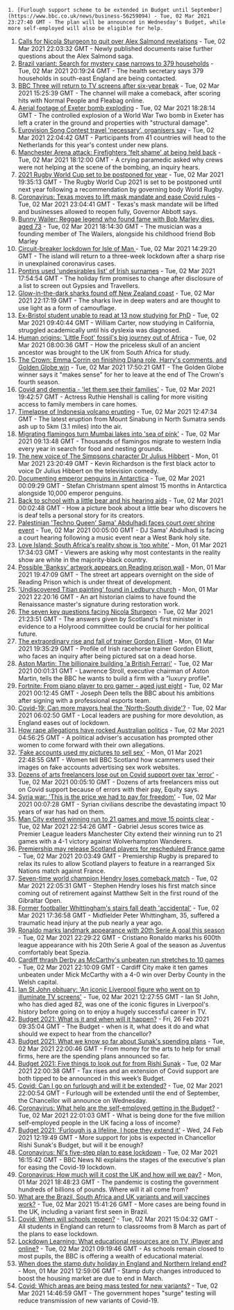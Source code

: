 
    1. [Furlough support scheme to be extended in Budget until September](https://www.bbc.co.uk/news/business-56259094) - Tue, 02 Mar 2021 23:27:40 GMT - The plan will be announced in Wednesday's Budget, while more self-employed will also be eligible for help.
1. [Calls for Nicola Sturgeon to quit over Alex Salmond revelations](https://www.bbc.co.uk/news/uk-scotland-scotland-politics-56259056) - Tue, 02 Mar 2021 22:03:32 GMT - Newly published documents raise further questions about the Alex Salmond saga.
1. [Brazil variant: Search for mystery case narrows to 379 households](https://www.bbc.co.uk/news/uk-56254979) - Tue, 02 Mar 2021 20:19:24 GMT - The health secretary says 379 households in south-east England are being contacted.
1. [BBC Three will return to TV screens after six-year break](https://www.bbc.co.uk/news/entertainment-arts-56251020) - Tue, 02 Mar 2021 15:25:39 GMT - The channel will make a comeback, after scoring hits with Normal People and Fleabag online.
1. [Aerial footage of Exeter bomb exploding](https://www.bbc.co.uk/news/uk-england-devon-56257366) - Tue, 02 Mar 2021 18:28:14 GMT - The controlled explosion of a World War Two bomb in Exeter has left a crater in the ground and properties with "structural damage".
1. [Eurovision Song Contest travel 'necessary', organisers say](https://www.bbc.co.uk/news/entertainment-arts-56243857) - Tue, 02 Mar 2021 22:04:42 GMT - Participants from 41 countries will head to the Netherlands for this year's contest under new plans.
1. [Manchester Arena attack: Firefighters 'felt shame' at being held back](https://www.bbc.co.uk/news/uk-england-manchester-56241659) - Tue, 02 Mar 2021 18:12:00 GMT - A crying paramedic asked why crews were not helping at the scene of the bombing, an inquiry hears.
1. [2021 Rugby World Cup set to be postponed for year](https://www.bbc.co.uk/sport/rugby-union/56257270) - Tue, 02 Mar 2021 19:35:13 GMT - The Rugby World Cup 2021 is set to be postponed until next year following a recommendation by governing body World Rugby.
1. [Coronavirus: Texas moves to lift mask mandate and ease Covid rules](https://www.bbc.co.uk/news/world-us-canada-56255701) - Tue, 02 Mar 2021 23:04:41 GMT - Texas's mask mandate will be lifted and businesses allowed to reopen fully, Governor Abbott says.
1. [Bunny Wailer: Reggae legend who found fame with Bob Marley dies, aged 73](https://www.bbc.co.uk/news/entertainment-arts-56256885) - Tue, 02 Mar 2021 18:14:30 GMT - The musician was a founding member of The Wailers, alongside his childhood friend Bob Marley
1. [Circuit-breaker lockdown for Isle of Man  ](https://www.bbc.co.uk/news/world-europe-isle-of-man-56245100) - Tue, 02 Mar 2021 14:29:20 GMT - The island will return to a three-week lockdown after a sharp rise in unexplained coronavirus cases.
1. [Pontins used 'undesirables list' of Irish surnames](https://www.bbc.co.uk/news/business-56246848) - Tue, 02 Mar 2021 17:54:54 GMT - The holiday firm promises to change after disclosure of a list to screen out Gypsies and Travellers.
1. [Glow-in-the-dark sharks found off New Zealand coast](https://www.bbc.co.uk/news/world-asia-56256808) - Tue, 02 Mar 2021 22:17:19 GMT - The sharks live in deep waters and are thought to use light as a form of camouflage.
1. [Ex-Bristol student unable to read at 13 now studying for PhD](https://www.bbc.co.uk/news/uk-england-bristol-56249776) - Tue, 02 Mar 2021 09:40:44 GMT - William Carter, now studying in California, struggled academically until his dyslexia was diagnosed.
1. [Human origins: 'Little Foot' fossil's big journey out of Africa](https://www.bbc.co.uk/news/science-environment-56241509) - Tue, 02 Mar 2021 08:00:36 GMT - How the priceless skull of an ancient ancestor was brought to the UK from South Africa for study.
1. [The Crown: Emma Corrin on finishing Diana role, Harry's comments, and Golden Globe win](https://www.bbc.co.uk/news/entertainment-arts-56253651) - Tue, 02 Mar 2021 17:50:21 GMT - The Golden Globe winner says it "makes sense" for her to leave at the end of The Crown's fourth season.
1. [Covid and dementia - 'let them see their families'](https://www.bbc.co.uk/news/health-56258657) - Tue, 02 Mar 2021 19:42:57 GMT - Actress Ruthie Henshall is calling for more visiting access to family members in care homes.
1. [Timelapse of Indonesia volcano erupting](https://www.bbc.co.uk/news/world-asia-56253470) - Tue, 02 Mar 2021 12:47:34 GMT - The latest eruption from Mount Sinabung in North Sumatra sends ash up to 5km (3.1 miles) into the air.
1. [Migrating flamingos turn Mumbai lakes into 'sea of pink'](https://www.bbc.co.uk/news/world-asia-india-56250443) - Tue, 02 Mar 2021 09:13:48 GMT - Thousands of flamingos migrate to western India every year in search for food and nesting grounds.
1. [The new voice of The Simpsons character Dr Julius Hibbert](https://www.bbc.co.uk/news/world-us-canada-56247935) - Mon, 01 Mar 2021 23:20:49 GMT - Kevin Richardson is the first black actor to voice Dr Julius Hibbert on the television comedy.
1. [Documenting emperor penguins in Antarctica](https://www.bbc.co.uk/news/in-pictures-55857380) - Tue, 02 Mar 2021 00:09:29 GMT - Stefan Christmann spent almost 15 months in Antarctica alongside 10,000 emperor penguins.
1. [Back to school with a little bear and his hearing aids](https://www.bbc.co.uk/news/entertainment-arts-56216508) - Tue, 02 Mar 2021 00:02:48 GMT - How a picture book about a little bear who discovers he is deaf tells a personal story for its creators.
1. [Palestinian 'Techno Queen' Sama' Abdulhadi faces court over shrine event](https://www.bbc.co.uk/news/world-middle-east-56244886) - Tue, 02 Mar 2021 00:05:00 GMT - DJ Sama' Abdulhadi is facing a court hearing following a music event near a West Bank holy site.
1. [Love Island: South Africa's reality show is 'too white'](https://www.bbc.co.uk/news/world-africa-56244227) - Mon, 01 Mar 2021 17:34:03 GMT - Viewers are asking why most contestants in the reality show are white in the majority-black country.
1. [Possible 'Banksy' artwork appears on Reading prison wall](https://www.bbc.co.uk/news/uk-england-berkshire-56231364) - Mon, 01 Mar 2021 19:47:09 GMT - The street art appears overnight on the side of Reading Prison which is under threat of development.
1. ['Undiscovered Titian painting' found in Ledbury church](https://www.bbc.co.uk/news/uk-england-hereford-worcester-56241825) - Mon, 01 Mar 2021 22:20:16 GMT - An art historian claims to have found the Renaissance master's signature during restoration work.
1. [The seven key questions facing Nicola Sturgeon](https://www.bbc.co.uk/news/uk-scotland-scotland-politics-56258226) - Tue, 02 Mar 2021 21:23:51 GMT - The answers given by Scotland's first minister in evidence to a Holyrood committee could be crucial for her political future.
1. [The extraordinary rise and fall of trainer Gordon Elliott](https://www.bbc.co.uk/sport/horse-racing/56230013) - Mon, 01 Mar 2021 19:35:29 GMT - Profile of Irish racehorse trainer Gordon Elliott, who faces an inquiry after being pictured sat on a dead horse.
1. [Aston Martin: The billionaire building 'a British Ferrari'](https://www.bbc.co.uk/news/business-56245666) - Tue, 02 Mar 2021 00:01:31 GMT - Lawrence Stroll, executive chairman of Aston Martin, tells the BBC he wants to build a firm with a "luxury profile".
1. [Fortnite: From piano player to pro gamer - aged just eight](https://www.bbc.co.uk/news/technology-56239242) - Tue, 02 Mar 2021 00:12:45 GMT - Joseph Deen tells the BBC about his ambitions after signing with a professional esports team.
1. [Covid-19: Can more mayors heal the 'North-South divide'?](https://www.bbc.co.uk/news/uk-politics-56215352) - Tue, 02 Mar 2021 06:02:50 GMT - Local leaders are pushing for more devolution, as England eases out of lockdown.
1. [How rape allegations have rocked Australian politics](https://www.bbc.co.uk/news/world-australia-56178290) - Tue, 02 Mar 2021 04:56:25 GMT - A political adviser's accusation has prompted other women to come forward with their own allegations.
1. ['Fake accounts used my pictures to sell sex'](https://www.bbc.co.uk/news/uk-scotland-56182060) - Mon, 01 Mar 2021 22:48:55 GMT - Women tell BBC Scotland how scammers used their images on fake accounts advertising sex work websites.
1. [Dozens of arts freelancers lose out on Covid support over tax 'error'](https://www.bbc.co.uk/news/entertainment-arts-56236997) - Tue, 02 Mar 2021 00:05:10 GMT - Dozens of arts freelancers miss out on Covid support because of errors with their pay, Equity says.
1. [Syria war: 'This is the price we had to pay for freedom'](https://www.bbc.co.uk/news/world-middle-east-56154584) - Tue, 02 Mar 2021 00:07:28 GMT - Syrian civilians describe the devastating impact 10 years of war has had on them.
1. [Man City extend winning run to 21 games and move 15 points clear](https://www.bbc.co.uk/sport/football/56164087) - Tue, 02 Mar 2021 22:54:26 GMT - Gabriel Jesus scores twice as Premier League leaders Manchester City extend their winning run to 21 games with a 4-1 victory against Wolverhampton Wanderers.
1. [Premiership may release Scotland players for rescheduled France game](https://www.bbc.co.uk/sport/rugby-union/56260018) - Tue, 02 Mar 2021 20:03:49 GMT - Premiership Rugby is prepared to relax its rules to allow Scotland players to feature in a rearranged Six Nations match against France.
1. [Seven-time world champion Hendry loses comeback match](https://www.bbc.co.uk/sport/snooker/56260606) - Tue, 02 Mar 2021 22:05:31 GMT - Stephen Hendry loses his first match since coming out of retirement against Matthew Selt in the first round of the Gibraltar Open.
1. [Former footballer Whittingham's stairs fall death 'accidental'](https://www.bbc.co.uk/news/uk-wales-56250437) - Tue, 02 Mar 2021 17:36:58 GMT - Midfielder Peter Whittingham, 35, suffered a traumatic head injury at the pub nearly a year ago.
1. [Ronaldo marks landmark appearance with 20th Serie A goal this season](https://www.bbc.co.uk/sport/football/56260966) - Tue, 02 Mar 2021 22:29:22 GMT - Cristiano Ronaldo marks his 600th league appearance with his 20th Serie A goal of the season as Juventus comfortably beat Spezia.
1. [Cardiff thrash Derby as McCarthy's unbeaten run stretches to 10 games](https://www.bbc.co.uk/sport/football/56163879) - Tue, 02 Mar 2021 22:10:09 GMT - Cardiff City make it ten games unbeaten under Mick McCarthy with a 4-0 win over Derby County in the Welsh capital.
1. [Ian St John obituary: 'An iconic Liverpool figure who went on to illuminate TV screens'](https://www.bbc.co.uk/sport/football/56253099) - Tue, 02 Mar 2021 12:27:55 GMT - Ian St John, who has died aged 82, was one of the iconic figures in Liverpool's history before going on to enjoy a hugely successful career in TV.
1. [Budget 2021: What is it and when will it happen?](https://www.bbc.co.uk/news/business-55765868) - Fri, 26 Feb 2021 09:35:04 GMT - The Budget - when is it, what does it do and what should we expect to hear from the chancellor?
1. [Budget 2021: What we know so far about Sunak's spending plans](https://www.bbc.co.uk/news/business-56250985) - Tue, 02 Mar 2021 22:00:46 GMT - From money for the arts to help for small firms, here are the spending plans announced so far.
1. [Budget 2021: Five things to look out for from Rishi Sunak](https://www.bbc.co.uk/news/business-56207194) - Tue, 02 Mar 2021 22:00:38 GMT - Tax rises and an extension of Covid support are both tipped to be announced in this week’s Budget.
1. [Covid: Can I go on furlough and will it be extended?](https://www.bbc.co.uk/news/explainers-52135342) - Tue, 02 Mar 2021 22:00:54 GMT - Furlough will be extended until the end of September, the Chancellor will announce on Wednesday.
1. [Coronavirus: What help are the self-employed getting in the Budget?](https://www.bbc.co.uk/news/business-52052123) - Tue, 02 Mar 2021 22:01:03 GMT - What is being done for the five million self-employed people in the UK facing a loss of income?
1. [Budget 2021: 'Furlough is a lifeline, I hope they extend it'](https://www.bbc.co.uk/news/business-56104411) - Wed, 24 Feb 2021 12:19:49 GMT - More support for jobs is expected in Chancellor Rishi Sunak's Budget, but will it be enough?
1. [Coronavirus: NI's five-step plan to ease lockdown](https://www.bbc.co.uk/news/uk-northern-ireland-56161789) - Tue, 02 Mar 2021 16:15:42 GMT - BBC News NI explains the stages of the executive's plan for easing the Covid-19 lockdown.
1. [Coronavirus: How much will it cost the UK and how will we pay?](https://www.bbc.co.uk/news/business-52663523) - Mon, 01 Mar 2021 18:48:23 GMT - The pandemic is costing the government hundreds of billions of pounds. Where will it all come from?
1. [What are the Brazil, South Africa and UK variants and will vaccines work?](https://www.bbc.co.uk/news/health-55659820) - Tue, 02 Mar 2021 15:41:26 GMT - More cases are being found in the UK, including a variant first seen in Brazil.
1. [Covid: When will schools reopen?](https://www.bbc.co.uk/news/education-51643556) - Tue, 02 Mar 2021 15:04:32 GMT - All students in England can return to classrooms from 8 March as part of the plans to ease lockdown.
1. [Lockdown Learning: What educational resources are on TV, iPlayer and online?](https://www.bbc.co.uk/news/education-55591821) - Tue, 02 Mar 2021 09:19:46 GMT - As schools remain closed to most pupils, the BBC is offering a wealth of educational material.
1. [When does the stamp duty holiday in England and Northern Ireland end?](https://www.bbc.co.uk/news/business-53319433) - Mon, 01 Mar 2021 12:59:06 GMT - Stamp duty changes introduced to boost the housing market are due to end in March.
1. [Covid: Which areas are being mass tested for new variants?](https://www.bbc.co.uk/news/explainers-54872039) - Tue, 02 Mar 2021 14:46:59 GMT - The government hopes "surge" testing will reduce transmission of new variants of Covid-19.

